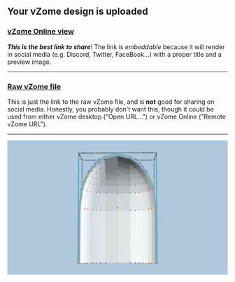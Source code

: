 ## Your vZome design is uploaded

### [vZome Online view][embed]

***This is the best link to share***!  The link is *embeddable* because it will render in social media (e.g. Discord, Twitter, FaceBook...) with a proper title and a preview image.

---

### [Raw vZome file][raw]

This is just the link to the raw vZome file, and is **not** good for
sharing on social media.
Honestly, you probably don't want this, though it could be used from either
vZome desktop ("Open URL...") or vZome Online ("Remote vZome URL").

---

![Image](<Ellipsoid-Niche.png>)


[embed]: <https://vzome.com/app/embed.py?url=https://raw.githubusercontent.com/John-Kostick/vzome-sharing/main/2021/07/22/18-17-30-Ellipsoid-Niche/Ellipsoid-Niche.vZome>
[raw]: <https://raw.githubusercontent.com/John-Kostick/vzome-sharing/main/2021/07/22/18-17-30-Ellipsoid-Niche/Ellipsoid-Niche.vZome>
